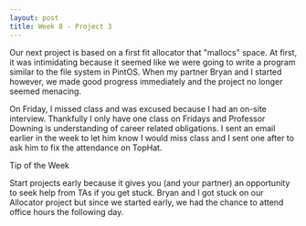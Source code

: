 ```yaml
---
layout: post
title: Week 8 - Project 3
---
```


Our next project is based on a first fit allocator that "mallocs" space. At first, it was intimidating because it seemed like we were going to write a program similar to the file system in PintOS. When my partner Bryan and I started however, we made good progress immediately and the project no longer seemed menacing.

On Friday, I missed class and was excused because I had an on-site interview. Thankfully I only have one class on Fridays and Professor Downing is understanding of career related obligations. I sent an email earlier in the week to let him know I would miss class and I sent one after to ask him to fix the attendance on TopHat.

Tip of the Week

Start projects early because it gives you (and your partner) an opportunity to seek help from TAs if you get stuck. Bryan and I got stuck on our Allocator project but since we started early, we had the chance to attend office hours the following day.
